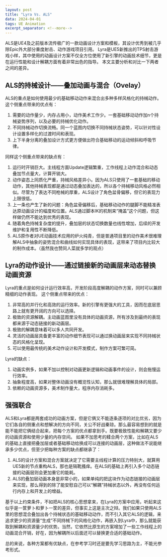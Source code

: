 ```yaml
---
layout: post
title: "Lyra Vs. ALS"
data: 2024-04-01
tags: UE Animation
excerpt_separator: <!--more-->
---
```


ALS是UE4及之前版本流传极广的一款动画设计方案和模板，其设计优秀到被几乎除Epic外大部分重度射击、动作游戏项目引用。
Lyra是UE5新推出的TPS射击游戏小样，其中使用的动画设计方案不仅全方位使用了新引擎的动画技术细节，更是在运行性能和设计解耦方面有着非常出色的指导。
本文主要分析和对比一下两者之间的差异。

<!--more-->

## ALS的持械设计——叠加动画与混合（Ovelay）

ALS的重点是如何使用最少的基础移动动作来混合出多种多样风格化的持械动作。
这个侧重点带来的优点有：
1. 需要的动作量少，内存占用小，动作美术工作少。一套基础移动动作加n个持械姿势序列，以及必要的持械优化动作。
2. 不同持械动作切换流畅。同一个蓝图内切换不同持械状态姿势，可以针对性设计设置多样化的过渡时间和表现。
3. 上下半身分离的叠加设计方式更方便做出符合基础移动的运动倾斜和呼吸节律。

同样这个侧重点带来的缺点有：
1. 运行时开销巨大。主线程方面Update逻辑繁重，工作线程上动作混合和动态叠加节点量大，计算开销大。
2. 动作姿态上同质化严重，持械风格差异小。因为ALS只使用了一套基础的移动动作，其他持械表现都是通过动态叠加表达的，所以各个持械移动风格必然相似。尽管为了表达不同枪械的厚重，ALS设计了角色盆骨偏移，但它的表现力上限很低。
3. 上一条也产生了新的问题：角色盆骨偏移后，基础移动动作的腿脚不能精准表达原动画设计的幅度和位置。ALS通过脚本IK的机制来“掩盖”这个问题，但这样做仍然不能达到优秀的表现。
4. 随着角色持械复杂度的提升，叠加层的状态切换数量也线性增加，后续的开发维护和复用性不断降低。
5. ALS原作者对UE动画技术应用的炉火纯青，但是普通项目里的动作美术很难理解ALS中抽象的姿势混合和曲线如何实现具体的表现，这带来了项目内比较大的制作成本。（虽然我也赞同人菜就多学的观点）

## Lyra的动作设计——通过链接新的动画层来动态替换动画资源

Lyra的重点是如何设计运行效率高，开发阶段高度解耦的动作方案，同时可以兼顾精细的动作表现。
这个侧重点带来的优点：
1. 非常高的并行化和高效的运行效率。新的引擎有更强大的工具，因而在底层思路上就有更开阔的方向可以选择。
2. 极致的资源解耦。主动画蓝图里没有具体的动画资源，所有涉及到最终的表现都来源于动态链接的新动画层。
3. 极致的解耦意味着可以多人共同开发。
4. 灵活的动画层具备更丰富的动作细节表现可以通过换动画层来实现不同持械状态的风格化呈现。
5. 可以使用最传统的美术动作设计和开发模式，制作方案可繁可简。

Lyra的缺点：
1. 动画实例多，如果不加以控制对动画更新逻辑和动画事件的设计，则会拖慢运行效率。
2. 抽象程度高，如果对整体动画没有概览性认知，那么就很难理解具体的局部。
3. 依赖的动画资源多，美术制作量大，程序内存消耗多。

## 强强联合

ALS和Lyra都是两套成功的动画方案，但是它俩又不能逐条逐项的对比优劣，因为它们各自的侧重点和想解决的方向不同，关公不好战秦琼。那么最容易想到的就是能不能把它俩结合起来，把每个方案的优点都拿到手。既要极致性能和解耦又要少的动画资源和使用少量的内存空间。
如果不加思考的糅合两个方案，比如在ALS的基础上直接把叠加层或者基础移动给换成可以连接的动画层，这种做法不说能继承多少优点，但至少把每种方案的缺点都继承了：
1. ALS的设计方案和混合方案就决定了它需要主线程计算的压力特别大，就算用UE5新的节点重构ALS，那也是隔靴搔痒。在ALS的基础上再引入多个动态链接的动画层则会更加重它的能耗。
2. ALS的叠加层动画本身是非常小的，如果单纯的把这块作为动态链接的动画层来实现，那么得到的除了能安慰自己可以“解耦”持械状态以外，再没有任何运行内存上和开发上的增益。

基于以上约束条件，不如把ALS的核心思想拿来，在Lyra的方案中应用，听起来这似乎是一筐萝卜和萝卜一筐的差异，但事实上这是主次之辩。我们如果只使用ALS里的思想混合叠加出各个持械状态的基础移动动作，而不引入其它ALS的逻辑，来追求更少的资源量“生成”不同持械下的风格化动作，再嵌入到Lyra中，那么就能获取到解耦和资源量少的优势。当然，它依然比原生的方案增加了一些工作线程上的动画混合开销，好在，因为解耦所以后面还可以替换更合适的基础动作。

总的来说，各种方案都有优缺点，在参考学习时还是要先学习思路为主，不能光参考形式。